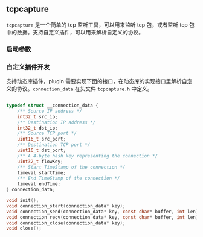 
## tcpcapture

`tcpcapture` 是一个简单的 tcp 监听工具，可以用来监听 tcp 包，或者监听 tcp 包中的数据。支持自定义插件，可以用来解析自定义的协议。

### 启动参数

### 自定义插件开发

支持动态库插件，plugin 需要实现下面的接口，在动态库的实现接口里解析自定义的协议。`connection_data` 在头文件 `tcpcapture.h` 中定义。

```c

typedef struct __connection_data {
    /** Source IP address */
    int32_t src_ip;
    /** Destination IP address */
    int32_t dst_ip;
    /** Source TCP port */
    uint16_t src_port;
    /** Destination TCP port */
    uint16_t dst_port;
    /** A 4-byte hash key representing the connection */
    uint32_t flowKey;
    /** Start TimeStamp of the connection */
    timeval startTime;
    /** End TimeStamp of the connection */
    timeval endTime;
} connection_data;

void init();
void connection_start(connection_data* key);
void connection_send(connection_data* key, const char* buffer, int len);
void connection_recv(connection_data* key, const char* buffer, int len);
void connection_close(connection_data* key);
void close();
```